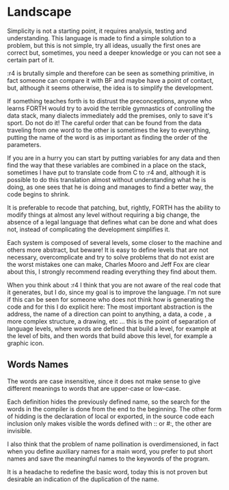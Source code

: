 # Landscape

Simplicity is not a starting point, it requires analysis, testing and understanding. This language is made to find a simple solution to a problem, but this is not simple, try all ideas, usually the first ones are correct but, sometimes, you need a deeper knowledge or you can not see a certain part of it.

:r4 is brutally simple and therefore can be seen as something primitive, in fact someone can compare it with BF and maybe have a point of contact, but, although it seems otherwise, the idea is to simplify the development.

If something teaches forth is to distrust the preconceptions, anyone who learns FORTH would try to avoid the terrible gymnastics of controlling the data stack, many dialects immediately add the premises, only to save it's sport. Do not do it! The careful order that can be found from the data traveling from one word to the other is sometimes the key to everything, putting the name of the word is as important as finding the order of the parameters.

If you are in a hurry you can start by putting variables for any data and then find the way that these variables are combined in a place on the stack, sometimes I have put to translate code from C to :r4 and, although it is possible to do this translation almost without understanding what he is doing, as one sees that he is doing and manages to find a better way, the code begins to shrink.

It is preferable to recode that patching, but, rightly, FORTH has the ability to modify things at almost any level without requiring a big change, the absence of a legal language that defines what can be done and what does not, instead of complicating the development simplifies it.

Each system is composed of several levels, some closer to the machine and others more abstract, but beware! It is easy to define levels that are not necessary, overcomplicate and try to solve problems that do not exist are the worst mistakes one can make, Charles Mooro and Jeff Fox are clear about this, I strongly recommend reading everything they find about them.

When you think about :r4 I think that you are not aware of the real code that it generates, but I do, since my goal is to improve the language. I'm not sure if this can be seen for someone who does not think how is generating the code and for this I do explicit here: The most important abstraction is the address, the name of a direction can point to anything, a data, a code , a more complex structure, a drawing, etc ... this is the point of separation of language levels, where words are defined that build a level, for example at the level of bits, and then words that build above this level, for example a graphic icon.

## Words Names

The words are case insensitive, since it does not make sense to give different meanings to words that are upper-case or low-case.

Each definition hides the previously defined name, so the search for the words in the compiler is done from the end to the beginning. The other form of hidding is the declaration of local or exported, in the source code each inclusion only makes visible the words defined with :: or #:, the other are invisible.

I also think that the problem of name pollination is overdimensioned, in fact when you define auxiliary names for a main word, you prefer to put short names and save the meaningful names to the keywords of the program.

It is a headache to redefine the basic word, today this is not proven but desirable an indication of the duplication of the name.
